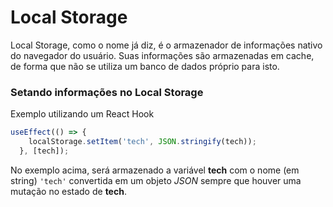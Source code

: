 # Local Storage

Local Storage, como o nome já diz, é o armazenador de informações nativo do navegador do usuário. Suas informações são armazenadas em cache, de forma que não se utiliza um banco de dados próprio para isto.

### Setando informações no Local Storage

Exemplo utilizando um React Hook

```js
useEffect(() => {
    localStorage.setItem('tech', JSON.stringify(tech));
  }, [tech]);
```

No exemplo acima, será armazenado a variável **tech** com o nome (em string) `'tech'` convertida em um objeto *JSON* sempre que houver uma mutação no estado de **tech**.